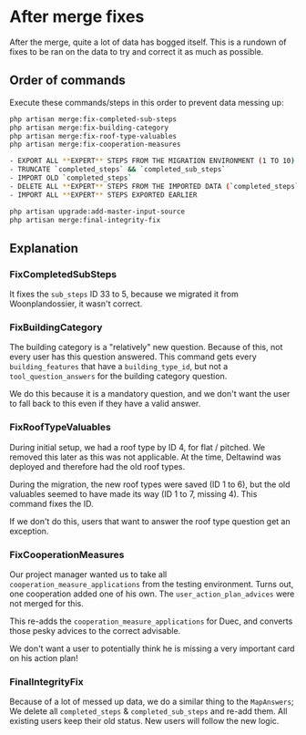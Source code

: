# After merge fixes

After the merge, quite a lot of data has bogged itself. This is 
a rundown of fixes to be ran on the data to try and correct it
as much as possible.

## Order of commands

Execute these commands/steps in this order to prevent data messing up:

```bash
php artisan merge:fix-completed-sub-steps
php artisan merge:fix-building-category
php artisan merge:fix-roof-type-valuables
php artisan merge:fix-cooperation-measures

- EXPORT ALL **EXPERT** STEPS FROM THE MIGRATION ENVIRONMENT (1 TO 10) (`completed_steps`)
- TRUNCATE `completed_steps` && `completed_sub_steps`
- IMPORT OLD `completed_steps`
- DELETE ALL **EXPERT** STEPS FROM THE IMPORTED DATA (`completed_steps`)
- IMPORT ALL **EXPERT** STEPS EXPORTED EARLIER

php artisan upgrade:add-master-input-source
php artisan merge:final-integrity-fix
```

## Explanation
### FixCompletedSubSteps

It fixes the `sub_steps` ID 33 to 5, because we migrated it from Woonplandossier,
it wasn't correct.

### FixBuildingCategory

The building category is a "relatively" new question. Because of 
this, not every user has this question answered. This command
gets every `building_features` that have a `building_type_id`,
but not a `tool_question_answers` for the building category question.

We do this because it is a mandatory question, and we don't want the user
to fall back to this even if they have a valid answer.

### FixRoofTypeValuables

During initial setup, we had a roof type by ID 4, for flat / pitched.
We removed this later as this was not applicable. At the time, Deltawind was
deployed and therefore had the old roof types.

During the migration, the new roof types were saved (ID 1 to 6), 
but the old valuables seemed to have made its way (ID 1 to 7, missing 4). 
This command fixes the ID.

If we don't do this, users that want to answer the roof type question get
an exception.

### FixCooperationMeasures

Our project manager wanted us to take all `cooperation_measure_applications`
from the testing environment. Turns out, one cooperation added one
of his own. The `user_action_plan_advices` were not merged for this.

This re-adds the `cooperation_measure_applications` for Duec, and converts
those pesky advices to the correct advisable.

We don't want a user to potentially think he is missing a very important card
on his action plan!

### FinalIntegrityFix

Because of a lot of messed up data, we do a similar thing to the `MapAnswers`;
We delete all `completed_steps` & `completed_sub_steps` and re-add them.
All existing users keep their old status. New users will follow the new
logic.
